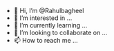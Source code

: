 - 👋 Hi, I’m @Rahulbagheel
- 👀 I’m interested in ...
- 🌱 I’m currently learning ...
- 💞️ I’m looking to collaborate on ...
- 📫 How to reach me ...

<!---
Rahulbagheel/Rahulbagheel is a ✨ special ✨ repository because its `README.md` (this file) appears on your GitHub profile.
You can click the Preview link to take a look at your changes.
--->
